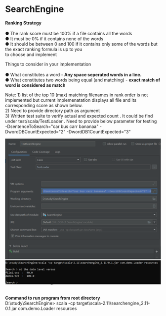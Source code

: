 # SearchEngine

<b>Ranking Strategy</b> <br><br>
● The rank score must be 100% if a file contains all the words <br>
● It must be 0% if it contains none of the words <br>
● It should be between 0 and 100 if it contains only some of the words but the exact ranking formula is up to you <br>
to choose and implement

Things to consider in your implementation <br><br>
● What constitutes a word - <b>Any space seperated words in a line.</b> <br>
● What constitutes two words being equal (and matching) - <b>exact match of word is considered as match</b><br>
  
  Note: 1) list of the top 10 (max) matching filenames in rank order is not implemented but current implemenatation displays all file and its corresponding score as shown below.<br>
  2) Need to provide directory path as argument<br>
  3) Written test suite to verify actual and expected count . It could be find under test/scala/TestLoader . Need to provide below parameter for testing<br>-DsentenceToSearch="car bus carr bananaa" -DwordDBCountExpected="2" -DwordDB1CountExpected="3" 

![source-data](./img/config.png)
<br>
  ![source-data](./img/demo.png) <br><br>
  
  <b>Command to run program from root directory </b><br>
  D:\study\SearchEngine> scala -cp target\scala-2.11\searchengine_2.11-0.1.jar com.demo.Loader resources
  
  
